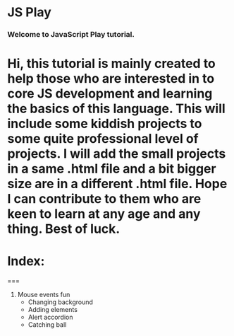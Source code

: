 # JS Play
### Welcome to <span class='text-primary'>JavaScript Play</span> tutorial.

Hi, this tutorial is mainly created to help those who are interested in to core JS development and learning the basics of this language. This will include some kiddish projects to some quite professional level of projects. I will add the small projects in a same .html file and a bit bigger size are in a different .html file.
Hope I can contribute to them who are keen to learn at any age and any thing.
Best of luck.
===

# Index:
===
1. Mouse events fun
    - Changing background
    - Adding elements
    - Alert accordion
    - Catching ball